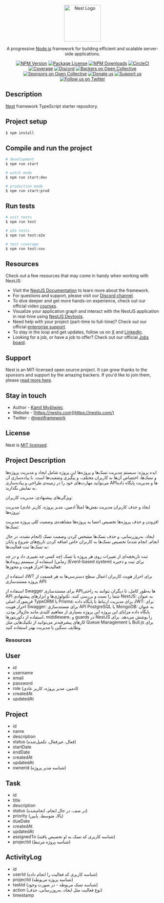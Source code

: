 <p align="center">
  <a href="http://nestjs.com/" target="blank"><img src="https://nestjs.com/img/logo-small.svg" width="120" alt="Nest Logo" /></a>
</p>

[circleci-image]: https://img.shields.io/circleci/build/github/nestjs/nest/master?token=abc123def456
[circleci-url]: https://circleci.com/gh/nestjs/nest

  <p align="center">A progressive <a href="http://nodejs.org" target="_blank">Node.js</a> framework for building efficient and scalable server-side applications.</p>
    <p align="center">
<a href="https://www.npmjs.com/~nestjscore" target="_blank"><img src="https://img.shields.io/npm/v/@nestjs/core.svg" alt="NPM Version" /></a>
<a href="https://www.npmjs.com/~nestjscore" target="_blank"><img src="https://img.shields.io/npm/l/@nestjs/core.svg" alt="Package License" /></a>
<a href="https://www.npmjs.com/~nestjscore" target="_blank"><img src="https://img.shields.io/npm/dm/@nestjs/common.svg" alt="NPM Downloads" /></a>
<a href="https://circleci.com/gh/nestjs/nest" target="_blank"><img src="https://img.shields.io/circleci/build/github/nestjs/nest/master" alt="CircleCI" /></a>
<a href="https://coveralls.io/github/nestjs/nest?branch=master" target="_blank"><img src="https://coveralls.io/repos/github/nestjs/nest/badge.svg?branch=master#9" alt="Coverage" /></a>
<a href="https://discord.gg/G7Qnnhy" target="_blank"><img src="https://img.shields.io/badge/discord-online-brightgreen.svg" alt="Discord"/></a>
<a href="https://opencollective.com/nest#backer" target="_blank"><img src="https://opencollective.com/nest/backers/badge.svg" alt="Backers on Open Collective" /></a>
<a href="https://opencollective.com/nest#sponsor" target="_blank"><img src="https://opencollective.com/nest/sponsors/badge.svg" alt="Sponsors on Open Collective" /></a>
  <a href="https://paypal.me/kamilmysliwiec" target="_blank"><img src="https://img.shields.io/badge/Donate-PayPal-ff3f59.svg" alt="Donate us"/></a>
    <a href="https://opencollective.com/nest#sponsor"  target="_blank"><img src="https://img.shields.io/badge/Support%20us-Open%20Collective-41B883.svg" alt="Support us"></a>
  <a href="https://twitter.com/nestframework" target="_blank"><img src="https://img.shields.io/twitter/follow/nestframework.svg?style=social&label=Follow" alt="Follow us on Twitter"></a>
</p>
  <!--[![Backers on Open Collective](https://opencollective.com/nest/backers/badge.svg)](https://opencollective.com/nest#backer)
  [![Sponsors on Open Collective](https://opencollective.com/nest/sponsors/badge.svg)](https://opencollective.com/nest#sponsor)-->

## Description

[Nest](https://github.com/nestjs/nest) framework TypeScript starter repository.

## Project setup

```bash
$ npm install
```

## Compile and run the project

```bash
# development
$ npm run start

# watch mode
$ npm run start:dev

# production mode
$ npm run start:prod
```

## Run tests

```bash
# unit tests
$ npm run test

# e2e tests
$ npm run test:e2e

# test coverage
$ npm run test:cov
```

## Resources

Check out a few resources that may come in handy when working with NestJS:

- Visit the [NestJS Documentation](https://docs.nestjs.com) to learn more about the framework.
- For questions and support, please visit our [Discord channel](https://discord.gg/G7Qnnhy).
- To dive deeper and get more hands-on experience, check out our official video [courses](https://courses.nestjs.com/).
- Visualize your application graph and interact with the NestJS application in real-time using [NestJS Devtools](https://devtools.nestjs.com).
- Need help with your project (part-time to full-time)? Check out our official [enterprise support](https://enterprise.nestjs.com).
- To stay in the loop and get updates, follow us on [X](https://x.com/nestframework) and [LinkedIn](https://linkedin.com/company/nestjs).
- Looking for a job, or have a job to offer? Check out our official [Jobs board](https://jobs.nestjs.com).

## Support

Nest is an MIT-licensed open source project. It can grow thanks to the sponsors and support by the amazing backers. If you'd like to join them, please [read more here](https://docs.nestjs.com/support).

## Stay in touch

- Author - [Kamil Myśliwiec](https://twitter.com/kammysliwiec)
- Website - [https://nestjs.com](https://nestjs.com/)
- Twitter - [@nestframework](https://twitter.com/nestframework)

## License

Nest is [MIT licensed](https://github.com/nestjs/nest/blob/master/LICENSE).

## Project Description

ایده پروژه: سیستم مدیریت تسک‌ها و پروژه‌ها
این پروژه شامل ایجاد و مدیریت پروژه‌ها و تسک‌ها، اختصاص آن‌ها به کاربران مختلف، و پیگیری وضعیت‌ها است. با پیاده‌سازی آن می‌توانید مهارت‌های خود را در زمینه‌ی طراحی و پیاده‌سازی APIها و مدیریت پایگاه داده به نمایش بگذارید.

ویژگی‌های پیشنهادی:
مدیریت کاربران:

ایجاد و حذف کاربران
مدیریت نقش‌ها (مثلاً ادمین، مدیر پروژه، کاربر عادی)
مدیریت پروژه‌ها:

افزودن و حذف پروژه‌ها
تخصیص اعضا به پروژه‌ها
مشاهده‌ی وضعیت کلی پروژه
مدیریت تسک‌ها:

ایجاد، به‌روزرسانی، و حذف تسک‌ها
مشخص کردن وضعیت تسک (انجام نشده، در حال انجام، انجام شده)
تخصیص تسک‌ها به کاربران خاص
اضافه کردن تاریخ‌های شروع و پایان به تسک‌ها
ثبت فعالیت‌ها:

ثبت تاریخچه‌ای از تغییرات روی هر پروژه یا تسک (چه کسی چه تغییری داد و در چه زمانی)
استفاده از سیستم رویدادها (Event-based system) برای ثبت و ذخیره فعالیت‌ها
احراز هویت و مجوزها:

استفاده از JWT برای احراز هویت کاربران
اعمال سطح دسترسی‌ها به هر قسمت از پروژه
مستندسازی API:

استفاده از Swagger برای مستندسازی APIها به‌طور کامل، تا دیگران بتوانند به راحتی API شما را تست و بررسی کنند.
تکنولوژی‌ها و ابزارهای پیشنهادی
NestJS: به عنوان فریمورک اصلی
TypeORM یا Prisma: برای مدیریت ارتباط با پایگاه داده
JWT: برای احراز هویت
Swagger: برای مستندسازی API
PostgreSQL یا MongoDB: به عنوان پایگاه داده
مزایای این پروژه
این پروژه بسیاری از مفاهیم کلیدی مانند ماژولار بودن، استفاده از دکوریتورها، middleware، و guards در NestJS را پوشش می‌دهد.
برای کارهای پیشرفته‌تر می‌توانید از تکنیک‌هایی مثل Queue Management با Bull.js برای وظایف سنگین یا مدیریت بهتر استفاده کنید.

### Resources

## User

- id
- username
- email
- password
- role (ادمین، مدیر پروژه، کاربر عادی)
- createdAt
- updatedAt

## Project

- id
- name
- description
- status (فعال، غیرفعال، تکمیل‌شده)
- startDate
- endDate
- createdAt
- updatedAt
- ownerId (شناسه مدیر پروژه)

## Task

- id
- title
- description
- status (در صف، در حال انجام، انجام‌شده)
- priority (بالا، متوسط، پایین)
- dueDate
- createdAt
- updatedAt
- assignedTo (شناسه کاربری که تسک به او تخصیص یافته)
- projectId (شناسه پروژه مرتبط)

## ActivityLog

- id
- userId (شناسه کاربری که فعالیت را انجام داده)
- projectId (شناسه پروژه مربوطه)
- taskId (شناسه تسک مربوطه - در صورت وجود)
- action (نوع فعالیت مثل ایجاد، به‌روزرسانی، حذف)
- timestamp
